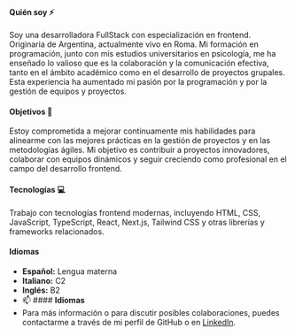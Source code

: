 #### **Quién soy** ⚡
Soy una desarrolladora FullStack con especialización en frontend. Originaria de Argentina, actualmente vivo en Roma. Mi formación en programación, junto con mis estudios universitarios en psicología, me ha enseñado lo valioso que es la colaboración y la comunicación efectiva, tanto en el ámbito académico como en el desarrollo de proyectos grupales. Esta experiencia ha aumentado mi pasión por la programación y por la gestión de equipos y proyectos.

#### **Objetivos** 🎯
Estoy comprometida a mejorar continuamente mis habilidades para alinearme con las mejores prácticas en la gestión de proyectos y en las metodologías ágiles. Mi objetivo es contribuir a proyectos innovadores, colaborar con equipos dinámicos y seguir creciendo como profesional en el campo del desarrollo frontend.

#### **Tecnologías** 💻
Trabajo con tecnologías frontend modernas, incluyendo HTML, CSS, JavaScript, TypeScript, React, Next.js, Tailwind CSS y otras librerías y frameworks relacionados.

#### **Idiomas**
- **Español:** Lengua materna
- **Italiano:** C2
- **Inglés:** B2
- 📫 #### **Idiomas**
- Para más información o para discutir posibles colaboraciones, puedes contactarme a través de mi perfil de GitHub o en [LinkedIn](https://www.linkedin.com/in/mar%C3%ADa-laura-arcucci/).
  

